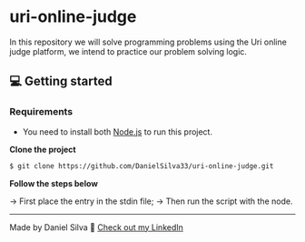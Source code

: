 # uri-online-judge

In this repository we will solve programming problems using the Uri online judge platform,
we intend to practice our problem solving logic.


## 💻 Getting started

### Requirements

- You need to install both [Node.js](https://nodejs.org/en/download/) to run this project.

**Clone the project**

```bash
$ git clone https://github.com/DanielSilva33/uri-online-judge.git
```

**Follow the steps below**

-> First place the entry in the stdin file;
-> Then run the script with the node.

---

Made by Daniel Silva 👋 [Check out my LinkedIn](https://www.linkedin.com/in/daniel-silva-1a3209196/)